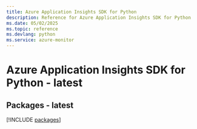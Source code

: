 ```yaml
---
title: Azure Application Insights SDK for Python
description: Reference for Azure Application Insights SDK for Python
ms.date: 05/02/2025
ms.topic: reference
ms.devlang: python
ms.service: azure-monitor
---
```

# Azure Application Insights SDK for Python - latest
## Packages - latest
[!INCLUDE [packages](application-insights-index.md)]